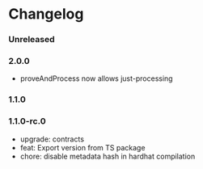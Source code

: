 # Changelog

### Unreleased

### 2.0.0

- proveAndProcess now allows just-processing

### 1.1.0

### 1.1.0-rc.0

- upgrade: contracts
- feat: Export version from TS package
- chore: disable metadata hash in hardhat compilation
